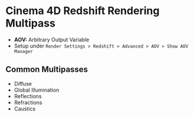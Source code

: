 # Cinema 4D Redshift Rendering Multipass

- **AOV:** Arbitrary Output Variable
- Setup under `Render Settings > Redshift > Advanced > AOV > Show AOV Manager`

## Common Multipasses

- Diffuse
- Global Illumination
- Reflections
- Refractions
- Caustics
